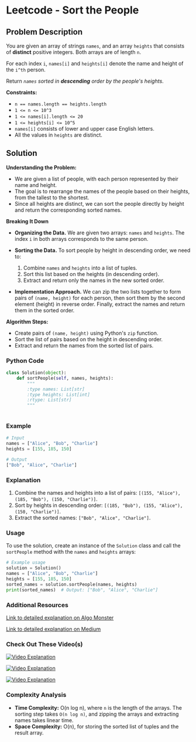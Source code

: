 # Leetcode - Sort the People

## Problem Description

You are given an array of strings `names`, and an array `heights` that consists of **distinct** positive integers. Both arrays are of length `n`.

For each index `i`, `names[i]` and `heights[i]` denote the name and height of the `i^th` person.

Return *`names` sorted in **descending** order by the people's heights*.

**Constraints:**
- `n == names.length == heights.length`
- `1 <= n <= 10^3`
- `1 <= names[i].length <= 20`
- `1 <= heights[i] <= 10^5`
- `names[i]` consists of lower and upper case English letters.
- All the values in `heights` are distinct.

## Solution

**Understanding the Problem:**
   - We are given a list of people, with each person represented by their name and height.
   - The goal is to rearrange the names of the people based on their heights, from the tallest to the shortest.
   - Since all heights are distinct, we can sort the people directly by height and return the corresponding sorted names.

**Breaking It Down**
   - **Organizing the Data.** 
     We are given two arrays: `names` and `heights`. The index `i` in both arrays corresponds to the same person.
     
   - **Sorting the Data.**
     To sort people by height in descending order, we need to:
     1. Combine `names` and `heights` into a list of tuples.
     2. Sort this list based on the heights (in descending order).
     3. Extract and return only the names in the new sorted order.
     
   - **Implementation Approach.**
     We can zip the two lists together to form pairs of `(name, height)` for each person, then sort them by the second element (height) in reverse order. Finally, extract the names and return them in the sorted order.

**Algorithm Steps:**
   - Create pairs of `(name, height)` using Python's `zip` function.
   - Sort the list of pairs based on the height in descending order.
   - Extract and return the names from the sorted list of pairs.

### Python Code

```python
class Solution(object):
    def sortPeople(self, names, heights):
        """
        :type names: List[str]
        :type heights: List[int]
        :rtype: List[str]
        """
        
```

### Example

```python
# Input
names = ["Alice", "Bob", "Charlie"]
heights = [155, 185, 150]

# Output
["Bob", "Alice", "Charlie"]
```

### Explanation
1. Combine the names and heights into a list of pairs: `[(155, "Alice"), (185, "Bob"), (150, "Charlie")]`.
2. Sort by heights in descending order: `[(185, "Bob"), (155, "Alice"), (150, "Charlie")]`.
3. Extract the sorted names: `["Bob", "Alice", "Charlie"]`.

### Usage

To use the solution, create an instance of the `Solution` class and call the `sortPeople` method with the `names` and `heights` arrays:

```python
# Example usage
solution = Solution()
names = ["Alice", "Bob", "Charlie"]
heights = [155, 185, 150]
sorted_names = solution.sortPeople(names, heights)
print(sorted_names)  # Output: ["Bob", "Alice", "Charlie"]
```


### Additional Resources

[Link to detailed explanation on Algo Monster](https://algo.monster/liteproblems/2418)

[Link to detailed explanation on Medium](https://medium.com/@safaizalways/the-explanation-for-the-leetcode-problem-no-2418-b2583e05b22f)

### Check Out These Video(s)

[![Video Explanation](https://img.youtube.com/vi/1hq5k_I6TqY/mqdefault.jpg)](https://youtu.be/1hq5k_I6TqY)

[![Video Explanation](https://img.youtube.com/vi/CC3xtYipI_8/mqdefault.jpg)](https://youtu.be/CC3xtYipI_8)

[![Video Explanation](https://img.youtube.com/vi/Zv_gXqqslbw/mqdefault.jpg)](https://youtu.be/Zv_gXqqslbw)


### Complexity Analysis

- **Time Complexity:** O(n log n), where `n` is the length of the arrays. The sorting step takes `O(n log n)`, and zipping the arrays and extracting names takes linear time.
- **Space Complexity:** O(n), for storing the sorted list of tuples and the result array.